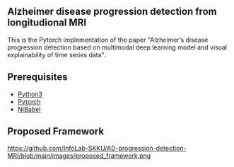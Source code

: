 ## Alzheimer disease progression detection from longitudional MRI
This is the Pytorch implementation of the paper "Alzheimer’s disease progression detection based on multimodal deep learning model and visual explainability of time series data". 

## Prerequisites
* [Python3](https://www.python.org/)
* [Pytorch](https://pytorch.org/)
* [NiBabel](https://nipy.org/nibabel/)

## Proposed Framework
https://github.com/InfoLab-SKKU/AD-progression-detection-MRI/blob/main/images/proposed_framework.png
